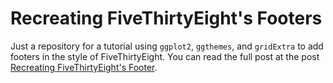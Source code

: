 # Recreating FiveThirtyEight's Footers
Just a repository for a tutorial using `ggplot2`, `ggthemes`, and `gridExtra` to add footers in the style of FiveThirtyEight. You can read the full post at the post [Recreating FiveThirtyEight's Footer](https://justjensen.co/recreating-fivethirtyeights-footer/).